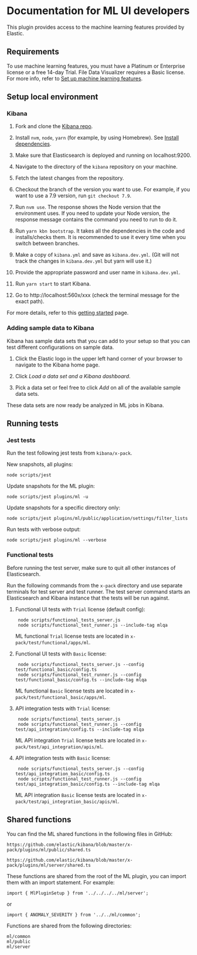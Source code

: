 # Documentation for ML UI developers

This plugin provides access to the machine learning features provided by 
Elastic.

## Requirements

To use machine learning features, you must have a Platinum or Enterprise license 
or a free 14-day Trial. File Data Visualizer requires a Basic license. For more 
info, refer to 
[Set up machine learning features](https://www.elastic.co/guide/en/machine-learning/master/setup.html).

## Setup local environment

### Kibana

1. Fork and clone the [Kibana repo](https://github.com/elastic/kibana).

1. Install `nvm`, `node`, `yarn` (for example, by using Homebrew). See 
   [Install dependencies](https://www.elastic.co/guide/en/kibana/master/development-getting-started.html#_install_dependencies).

1. Make sure that Elasticsearch is deployed and running on localhost:9200.

1. Navigate to the directory of the `kibana` repository on your machine.

1. Fetch the latest changes from the repository.

1. Checkout the branch of the version you want to use. For example, if you want 
   to use a 7.9 version, run `git checkout 7.9`.

1. Run `nvm use`. The response shows the Node version that the environment uses. 
   If you need to update your Node version, the response message contains the 
   command you need to run to do it.

1. Run `yarn kbn bootstrap`. It takes all the dependencies in the code and 
   installs/checks them. It is recommended to use it every time when you switch 
   between branches.

1. Make a copy of `kibana.yml` and save as `kibana.dev.yml`. (Git will not track
   the changes in `kibana.dev.yml` but yarn will use it.)
   
1. Provide the appropriate password and user name in `kibana.dev.yml`.

1. Run `yarn start` to start Kibana.

1. Go to http://localhost:560x/xxx (check the terminal message for the exact 
   path).

For more details, refer to this [getting started](https://www.elastic.co/guide/en/kibana/master/development-getting-started.html) page.

### Adding sample data to Kibana

Kibana has sample data sets that you can add to your setup so that you can test 
different configurations on sample data.

1. Click the Elastic logo in the upper left hand corner of your browser to 
   navigate to the Kibana home page.

1. Click *Load a data set and a Kibana dashboard*.

1. Pick a data set or feel free to click *Add* on all of the available sample 
   data sets.

These data sets are now ready be analyzed in ML jobs in Kibana.


## Running tests

### Jest tests

Run the test following jest tests from `kibana/x-pack`.

New snapshots, all plugins:   

```
node scripts/jest
```
 
Update snapshots for the ML plugin: 

```
node scripts/jest plugins/ml -u
```

Update snapshots for a specific directory only: 

```
node scripts/jest plugins/ml/public/application/settings/filter_lists
```

Run tests with verbose output: 

```
node scripts/jest plugins/ml --verbose
```

### Functional tests

Before running the test server, make sure to quit all other instances of 
Elasticsearch.

Run the following commands from the `x-pack` directory and use separate terminals
for test server and test runner. The test server command starts an Elasticsearch
and Kibana instance that the tests will be run against.

1. Functional UI tests with `Trial` license (default config):

        node scripts/functional_tests_server.js
        node scripts/functional_test_runner.js --include-tag mlqa

    ML functional `Trial` license tests are located in `x-pack/test/functional/apps/ml`.

1. Functional UI tests with `Basic` license:

        node scripts/functional_tests_server.js --config test/functional_basic/config.ts
        node scripts/functional_test_runner.js --config test/functional_basic/config.ts --include-tag mlqa

    ML functional `Basic` license tests are located in `x-pack/test/functional_basic/apps/ml`.

1. API integration tests with `Trial` license:

        node scripts/functional_tests_server.js
        node scripts/functional_test_runner.js --config test/api_integration/config.ts --include-tag mlqa
        
   ML API integration `Trial` license tests are located in `x-pack/test/api_integration/apis/ml`.

1. API integration tests with `Basic` license:

        node scripts/functional_tests_server.js --config test/api_integration_basic/config.ts
        node scripts/functional_test_runner.js --config test/api_integration_basic/config.ts --include-tag mlqa
        
   ML API integration `Basic` license tests are located in `x-pack/test/api_integration_basic/apis/ml`.

## Shared functions


You can find the ML shared functions in the following files in GitHub:

```
https://github.com/elastic/kibana/blob/master/x-pack/plugins/ml/public/shared.ts
```

```
https://github.com/elastic/kibana/blob/master/x-pack/plugins/ml/server/shared.ts
```

These functions are shared from the root of the ML plugin, you can import them with an import statement. For example:

```
import { MlPluginSetup } from '../../../../ml/server';
```

or 

```
import { ANOMALY_SEVERITY } from '../../ml/common';
```

Functions are shared from the following directories:

```
ml/common
ml/public
ml/server
```
